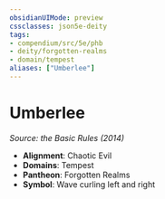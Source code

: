```yaml
---
obsidianUIMode: preview
cssclasses: json5e-deity
tags:
- compendium/src/5e/phb
- deity/forgotten-realms
- domain/tempest
aliases: ["Umberlee"]
---
```

# Umberlee
*Source: the Basic Rules (2014)* 

- **Alignment**: Chaotic Evil
- **Domains**: Tempest
- **Pantheon**: Forgotten Realms
- **Symbol**: Wave curling left and right